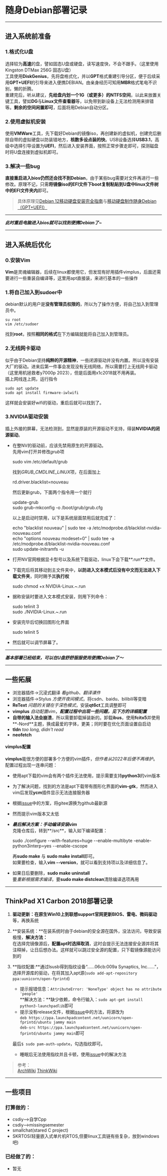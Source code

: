 # 随身Debian部署记录

***

## 进入系统前准备

### 1.格式化U盘
选择较为**高速**的盘，譬如固态U盘或硬盘，读写速度快，不会不跟手。（这里使用Kingston DTMax 256G 固态U盘）  
工具使用**DiskGenius**，先将盘格式化，并以**GPT**格式重建引导分区，便于后续采用**GPT+UEFI**的引导来进入便携DEBIAN。由亲身经历可知用**MBR**格式笔电不识别，懒的折腾。  
重建完后，听从建议，**先给盘内划一个1G（或更多）的NTFS空间**，以此来放置关键工具，譬如**DG**与**Linux文件查看器**等，以免带到新设备上无法检测用来排错等。**剩余的空间闲置即可**，后面将用Debian自动分区。  

### 2.使用虚拟机安装
使用**VMWare**工具，先下载好Debian的镜像iso，再创建新的虚拟机，创建完后删除自带的虚拟硬盘以防装错地方，**核数多设点装的快**。USB设备选择**USB3.1**，高级中选择引导设置为**UEFI**，然后进入安装界面，按照正常步骤走即可，探测磁盘时将U盘连接到虚拟机即可。  

### 3.解决一些bug
**直接重启进入bios仍然还会找不到Debian**，由于某些bug需要对文件再进行一些修改。原理不记，只需**将镜像iso的EFI文件下boot复制粘贴到U盘中linux文件树中的EFI文件夹内**即可。  
>具体原理见[Debian 12移动硬盘安装完全指南](https://blog.csdn.net/Asgard_Hu/article/details/131221474)与[移动硬盘制作随身Debian（GPT+UEFI）](https://blog.csdn.net/Asgard_Hu/article/details/131700377)  

***
***此时重启电脑进入bios就可以找到便携Debian了~***
***

## 进入系统后优化

### 0.安装Vim
**Vim**是灵魂编辑器，后续在linux都使用它，但发现有好用插件vimplus，后面还需要进行一些重装自编译等，这里用apt直接装，来进行基本的一些操作  
### 1.将自己加入到sudoer中
debian默认的用户是**没有管理员权限的**，所以为了操作方便，将自己加入到管理员中。  

    su root  
    vim /etc/sudoer  

找到**root**，按照**相同的格式**在下方编辑就能将自己加入到管理员。

### 2.无线网卡驱动
似乎由于Debian坚持**纯粹的开源精神**，一些闭源驱动并没有内置。所以没有安装大厂的驱动。进来后第一件事会发现没有无线网络，所以需要打上无线网卡驱动（这里用机拯救者y7000p 2023），但是后面用x1c2018就不用再装。  
插上网线连上网，运行指令  

    sudo apt update  
    sudo apt install firmware-iwlwifi  

这样就会安装好wifi的驱动，重启后就可以找到了。

### 3.NVIDIA驱动安装
插上外接的屏幕，无法检测到，显然是原装的开源驱动不支持，得装**NVIDIA的闭源驱动**。  

+ 在整NV的驱动前，应该先禁用原生的开源驱动。  
    先用vim打开并修改*grub*项

    sudo vim /etc/default/grub  

    找到*GRUB_CMDLINE_LINUX*项，在后面加上  

    rd.driver.blacklist=nouveau  

    然后更新grub，下面两个指令用一个就行  

    update-grub  
    sudo grub-mkconfig -o /boot/grub/grub.cfg  

    以上是启动时禁用，以下是系统层面禁用后就完成了：  

    echo "blacklist nouveau" | sudo tee -a /etc/modprobe.d/blacklist-nvidia-nouveau.conf  
    echo "options nouveau modeset=0" | sudo tee -a /etc/modprobe.d/blacklist-nvidia-nouveau.conf  
    sudo update-initramfs -u  


+ 打开NV官网根据显卡型号以及系统下载驱动，linux下会下载**.run**文件。  
+ 下载完后将其移动到主文件夹中，**以防进入文本模式后没有中文而无法进入下载文件夹**，同时赐予其**执行权**  

    sudo chmod +x NVIDIA-Linux.~.run  

+ 据称安装时要进入文本模式安装，则用下列命令：  

    sudo telinit 3  
    sudo ./NVIDIA-Linux.~.run  

+ 安装完毕后切换回图形化界面  

    sudo telinit 5  

+ 然后就可以调节屏幕了。

***
***基本部署已经结束，可以在U盘舒舒服服使用便携Debian了～***
***

## 一些拓展
+ 浏览器插件->沉浸式翻译 *看github、翻译课件*  
+ 浏览器插件->Stylus *方便开夜间模式*，将csdn、baidu、bilibili等变暗  
+ **ReText** *问题的关键在于深色模式*，安装**qt6ct**工具调整即可
+ **vimplus** *自动配置vim*，***配置过程中出现一些问题，见下方的详细配置***  
+ **自带的输入法会崩溃**，所以需要卸载掉装新的。卸载**ibus**，使用**fcitx5**并使用**\-Nord**主题，换成最爱的字体，更美；同时要在优化页面设置自启动  
+ **tldn** *too long, didn't read*  
+ **neofetch**  


#### vimplus配置

**vimplus**能很方便的部署多个方便的vim插件，*但作者从2022年后便不再维护*。配置过程出现一连串问题：  

+ 使用apt下载的vim会有两个插件无法使用，提示需要支持**python3**的vim版本  
+ 为了解决问题，找到的方法是apt下载带有图形化界面的**vim-gtk**，然而进入vim后发现**ycm**插件显示无法连接服务器  
+ 根据[issue](https://github.com/chxuan/vimplus/issues/407)中的方案，将gitee源换为github最新源  
+ 然而提示vim版本又太低  
+ ***最后解决方案：手动编译安装vim***  
克隆仓库后，转到**/src**，输入如下编译配置：  

    sudo ./configure --with-features=huge --enable-multibyte -enable-python3interp=yes --enable-cscope  

    再**sudo make** 与 **sudo make install**即可。  
如果要检查，输入**vim --version**，就可以看到支持项以及详细信息了。  

+ 如果日后要删除，**sudo make uninstall**  
要*重新根据需求编译*，要**sudo make distclean**清除编译选项再用  

***
## ThinkPad X1 Carbon 2018部署记录

1. **驱动更新：**在原生Win10上到联想support官网**更新BIOS、雷电、微码驱动**等，再换系统  
2. **安装系统：**在装系统时由于debian的安全源在国外，没法访问，导致安装极慢，**解决方法：**  
在选择完镜像源后，**配置apt时选择取消**，这时会提示无法连接安全源并将其注释掉，让日后想办法。这样就可以跳过安全源的配置，只下载镜像源能访问到的  
3. **指纹配置:**通过lsusb得到指纹设备“……06cb:009a Synaptics, Inc……”，选择开源库的驱动，在将其加入apt源(`sudo add-apt-repository ppa:uunicorn/open-fprintd`)
    + 提示报错信息：`AttributeError: 'NoneType' object has no attribute 'people'`  
    **解决方法：**缺少依赖，命令行输入：`sudo apt-get install python3-launchpadlib`即可  
    + 提示没有release文件，根据[issue](https://github.com/uunicorn/python-validity/issues/202)中的方法，将源改为  
`deb https://ppa.launchpadcontent.net/uunicorn/open-fprintd/ubuntu jammy main`  
`deb-src https://ppa.launchpadcontent.net/uunicorn/open-fprintd/ubuntu jammy main`即可  

    最后`$ sudo pam-auth-update`，勾选指纹即可。  
    
    + 睡眠后无法使用指纹并且卡顿，使用[issue](https://github.com/uunicorn/python-validity/issues/3#issuecomment-1127256921)中的解决方法


> 参考：  
> [ArchWiki](https://wiki.archlinux.org/title/Lenovo_ThinkPad_X1_Carbon_(Gen_6))  
> [ThinkWiki](https://www.thinkwiki.org/wiki/Category:X1_Carbon_(6th_Gen))


***

## 一些项目

### 打算做的：
+ csdiy-->自学Cpp  
+ csdiy-->missingsemester  
+ smallchat(stared C project)  
+ SKRTOS(轻量嵌入式单片机RTOS,但要linux工具链有些复杂，放到windows吧)  

### 已经做了的：  
+ 暂无
